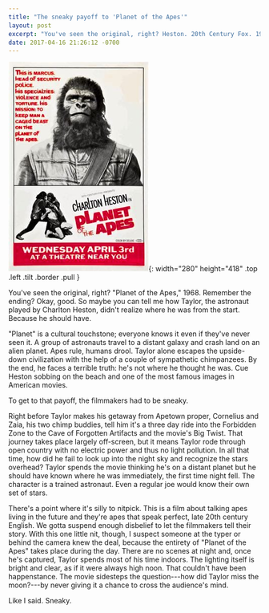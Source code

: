 ```yaml
---
title: "The sneaky payoff to 'Planet of the Apes'"
layout: post
excerpt: "You've seen the original, right? Heston. 20th Century Fox. 1968. Remember the ending? Good. Maybe can explain something to me."
date: 2017-04-16 21:26:12 -0700
---
```


![Planet of the Apes movie poster](/assets/img/planet-of-the-apes-1968-poster-art.jpg){: width="280" height="418" .top .left .tilt .border .pull }

You've seen the original, right? "Planet of the Apes," 1968. Remember the ending? Okay, good. So maybe you can tell me how Taylor, the astronaut played by Charlton Heston, didn't realize where he was from the start. Because he should have.

"Planet" is a cultural touchstone; everyone knows it even if they've never seen it. A group of astronauts travel to a distant galaxy and crash land on an alien planet. Apes rule, humans drool. Taylor alone escapes the upside-down civilization with the help of a couple of sympathetic chimpanzees. By the end, he faces a terrible truth: he's not where he thought he was. Cue Heston sobbing on the beach and one of the most famous images in American movies.

To get to that payoff, the filmmakers had to be sneaky.

Right before Taylor makes his getaway from Apetown proper, Cornelius and Zaia, his two chimp buddies, tell him it's a three day ride into the Forbidden Zone to the Cave of Forgotten Artifacts and the movie's Big Twist. That journey takes place largely off-screen, but it means Taylor rode through open country with no electric power and thus no light pollution. In all that time, how did he fail to look up into the night sky and recognize the stars overhead? Taylor spends the movie thinking he's on a distant planet but he should have known where he was immediately, the first time night fell. The character is a trained astronaut. Even a regular joe would know their own set of stars.

There's a point where it's silly to nitpick. This is a film about talking apes living in the future and they're apes that speak perfect, late 20th century English. We gotta suspend enough disbelief to let the filmmakers tell their story. With this one little nit, though, I suspect someone at the typer or behind the camera knew the deal, because the entirety of "Planet of the Apes" takes place during the day. There are no scenes at night and, once he's captured, Taylor spends most of his time indoors. The lighting itself is bright and clear, as if it were always high noon. That couldn't have been happenstance. The movie sidesteps the question---how did Taylor miss the moon?---by never giving it a chance to cross the audience's mind.

Like I said. Sneaky.
